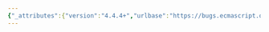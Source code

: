 ```yaml
---
{"_attributes":{"version":"4.4.4+","urlbase":"https://bugs.ecmascript.org/","maintainer":"dherman@mozilla.com"},"bug":{"bug_id":720,"creation_ts":"2012-10-05 09:06:00 -0700","short_desc":"12.2.1: undefined \"rval\"","delta_ts":"2012-10-26 15:34:21 -0700","product":"Draft for 6th Edition","component":"editorial issue","version":"Rev 10: September 27, 2012 Draft","rep_platform":"All","op_sys":"All","bug_status":"RESOLVED","resolution":"FIXED","priority":"Normal","bug_severity":"normal","everconfirmed":true,"reporter":{"uid":"jmdyck","name":"Michael Dyck"},"assigned_to":{"uid":"allen","name":"Allen Wirfs-Brock"},"long_desc":[{"commentid":1846,"comment_count":0,"who":{"uid":"jmdyck","name":"Michael Dyck"},"bug_when":"2012-10-05 09:06:54 -0700","thetext":"In 12.2.1 \"Let and Const Declarations\",\nunder \"Runtime Semantics: Evaluation\",\nin rule 5, step 3 says:\n    \"ReturnIfAbrupt(rval).\"\nbut 'rval' is not defined.\n\nChange to 'value'."},{"commentid":2018,"comment_count":1,"who":{"uid":"allen","name":"Allen Wirfs-Brock"},"bug_when":"2012-10-24 14:44:03 -0700","thetext":"corrected in rev 11 editor's draft"},{"commentid":2150,"comment_count":2,"who":{"uid":"allen","name":"Allen Wirfs-Brock"},"bug_when":"2012-10-26 15:34:21 -0700","thetext":"in October 26, 2012 release draft"}]}}
---
```

